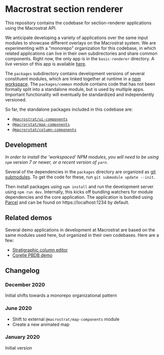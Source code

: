 # Macrostrat section renderer

This repository contains the codebase for
section-renderer applications using the Macrostrat API.

We anticipate developing a variety of applications over the same input modules
to showcase different overlays on the Macrostrat system. We are experimenting
with a "monorepo" organization for this codebase, in which related applications
can live in their own subdirectories and share common components. Right now, the
only app is in the `basic-renderer` directory.
A live version of this app
is available [here](https://davenquinn.com/viz/macrostrat-column-renderer/).

The `packages` subdirectory contains development
versions of several constituent modules, which are linked together at runtime
in a [npm workspace](https://docs.npmjs.com/cli/v7/using-npm/workspaces).
The `packages/common` module contains code that has not been formally split
into a standalone module, but is used by multiple apps. Important
functionality will eventually be standardized and independently versioned.

So far, the standalone packages included in this codebase are:

- [`@macrostrat/ui-components`](https://github.com/UW-Macrostrat/ui-components)
- [`@macrorstat/map-components`](https://github.com/UW-Macrostrat/map-components)
- [`@macrorstat/column-components`](https://github.com/UW-Macrostrat/column-components)

## Development

_In order to install the 'workspaced' NPM modules, you will need to be using
`npm` version 7 or newer, or a recent version of `yarn`._

Several of the dependencies in the `packages` directory are organized as
[git submodules](https://git-scm.com/docs/git-submodule). To get the code for
these, run `git submodule update --init`.

Then install packages using `npm install` and run the development server using
`npm run dev`. Internally, this kicks off bundling watchers for module dependencies
and the core application. The application is bundled using [Parcel](https://parceljs.org)
and can be found on https://localhost:1234 by default.

## Related demos

Several demo applications in development at Macrostrat are based on the same modules
used here, but organized in their own codebases. Here are a few:

- [Stratigraphic column editor](https://davenquinn.com/viz/stratigraphic-column-editor/)
- [Corelle PBDB demo](https://davenquinn.com/viz/corelle-demo-pbdb/)

## Changelog

### December 2020

Initial shifts towards a monorepo organizational pattern

### June 2020

- Shift to external `@macrostrat/map-components` module
- Create a new animated map

### January 2020

Initial version
